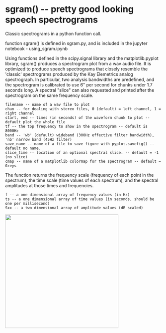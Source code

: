 # sgram() -- pretty good looking speech spectrograms

Classic spectrograms in a python function call.

function sgram() is defined in sgram.py,
and is included in the jupyter notebook - using_sgram.ipynb

Using functions defined in the scipy.signal library and the matplotlib.pyplot library, sgram() produces a spectrogram plot from a wav audio file. It is optimized to produce speech spectrograms that closely resemble the 'classic' spectrograms produced by the Kay Elemetrics analog spectrograph. In particular, two analysis bandwidths are predefined, and the spectrogram is calibrated to use 6" per second for chunks under 1.7 seconds long. A spectral "slice" can also requested and printed after the spectrogram on the same frequency scale.

    filename -- name of a wav file to plot
    chan -- for dealing with stereo files, 0 (default) = left channel, 1 = right channel
    start, end -- times (in seconds) of the waveform chunk to plot -- default plot the whole file
    tf -- the top frequency to show in the spectrogram -- default is 8000Hz
    band -- 'wb' (default) wideband (300Hz effective filter bandwidth), 'nb' narrow band (45Hz filter)
    save_name -- name of a file to save figure with pyplot.savefig() -- default no name.
    slice_time -- location of an optional spectral slice. -- default = -1 (no slice)
    cmap -- name of a matplotlib colormap for the spectrogram -- default = Greys

The function returns the frequency scale (frequency of each point in the spectrum), the time scale (time values of each spectrum), and the spectral amplitudes at those times and frequencies.

    f -- a one dimensional array of frequency values (in Hz)
    ts -- a one dimensional array of time values (in seconds, should be one per millisecond)
    Sxx -- a two dimensional array of amplitude values (dB scaled)

<img src="https://user-images.githubusercontent.com/7074947/207211367-5e7713b2-594d-43e1-9719-6ae69248e878.png" width="364">

